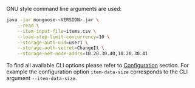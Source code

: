 GNU style command line arguments are used:

```bash
java -jar mongoose-<VERSION>.jar \
    --read \
    --item-input-file=items.csv \
    --load-step-limit-concurrency=10 \
    --storage-auth-uid=user1 \
    --storage-auth-secret=ChangeIt \
    --storage-net-node-addrs=10.20.30.40,10.20.30.41
```

To find all available CLI options please refer to
[Configuration](doc/input/configuration.md) section. For example the
configuration option `item-data-size` corresponds to the CLI argument
`--item-data-size`.
